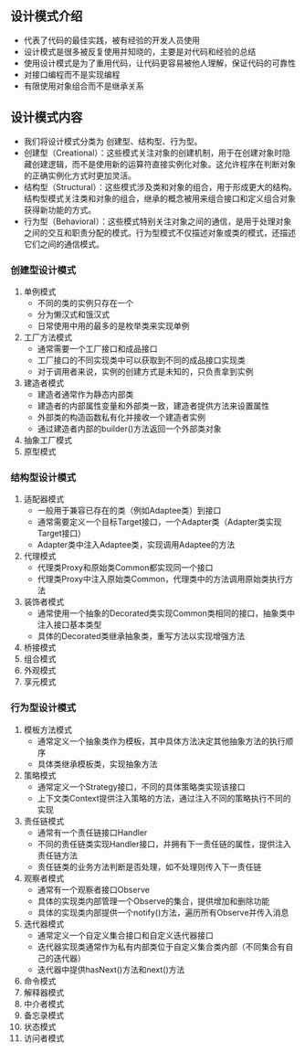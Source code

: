 ## 设计模式介绍
* 代表了代码的最佳实践，被有经验的开发人员使用
* 设计模式是很多被反复使用并知晓的，主要是对代码和经验的总结
* 使用设计模式是为了重用代码，让代码更容易被他人理解，保证代码的可靠性
* 对接口编程而不是实现编程
* 有限使用对象组合而不是继承关系
## 设计模式内容
* 我们将设计模式分类为 创建型、结构型、行为型。
* 创建型（Creational）：这些模式关注对象的创建机制，用于在创建对象时隐藏创建逻辑，而不是使用新的运算符直接实例化对象。这允许程序在判断对象的正确实例化方式时更加灵活。
* 结构型（Structural）：这些模式涉及类和对象的组合，用于形成更大的结构。结构型模式关注类和对象的组合，继承的概念被用来组合接口和定义组合对象获得新功能的方式。
* 行为型（Behavioral）：这些模式特别关注对象之间的通信，是用于处理对象之间的交互和职责分配的模式。行为型模式不仅描述对象或类的模式，还描述它们之间的通信模式。
### 创建型设计模式
1. 单例模式
    * 不同的类的实例只存在一个
    * 分为懒汉式和饿汉式
    * 日常使用中用的最多的是枚举类来实现单例
2. 工厂方法模式
    * 通常需要一个工厂接口和成品接口
    * 工厂接口的不同实现类中可以获取到不同的成品接口实现类
    * 对于调用者来说，实例的创建方式是未知的，只负责拿到实例
3. 建造者模式
    * 建造者通常作为静态内部类
    * 建造者的内部属性变量和外部类一致，建造者提供方法来设置属性
    * 外部类的构造函数私有化并接收一个建造者实例
    * 通过建造者内部的builder()方法返回一个外部类对象
4. 抽象工厂模式
5. 原型模式
### 结构型设计模式
1. 适配器模式
   * 一般用于兼容已存在的类（例如Adaptee类）到接口
   * 通常需要定义一个目标Target接口，一个Adapter类（Adapter类实现Target接口）
   * Adapter类中注入Adaptee类，实现调用Adaptee的方法
2. 代理模式
   * 代理类Proxy和原始类Common都实现同一个接口
   * 代理类Proxy中注入原始类Common，代理类中的方法调用原始类执行方法
3. 装饰者模式
   * 通常使用一个抽象的Decorated类实现Common类相同的接口，抽象类中注入接口基本类型
   * 具体的Decorated类继承抽象类，重写方法以实现增强方法
4. 桥接模式
5. 组合模式
6. 外观模式
7. 享元模式
### 行为型设计模式
1. 模板方法模式
   * 通常定义一个抽象类作为模板，其中具体方法决定其他抽象方法的执行顺序
   * 具体类继承模板类，实现抽象方法
2. 策略模式
   * 通常定义一个Strategy接口，不同的具体策略类实现该接口
   * 上下文类Context提供注入策略的方法，通过注入不同的策略执行不同的实现
3. 责任链模式
   * 通常有一个责任链接口Handler
   * 不同的责任链类实现Handler接口，并拥有下一责任链的属性，提供注入责任链方法
   * 责任链类的业务方法判断是否处理，如不处理则传入下一责任链
4. 观察者模式
   * 通常有一个观察者接口Observe
   * 具体的实现类内部管理一个Observe的集合，提供增加和删除功能
   * 具体的实现类内部提供一个notify()方法，遍历所有Observe并传入消息
5. 迭代器模式
   * 通常定义一个自定义集合接口和自定义迭代器接口
   * 迭代器实现类通常作为私有内部类位于自定义集合类内部（不同集合有自己的迭代器）
   * 迭代器中提供hasNext()方法和next()方法
6. 命令模式
7. 解释器模式
8. 中介者模式
9. 备忘录模式
10. 状态模式
11. 访问者模式